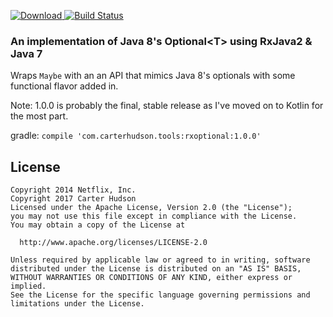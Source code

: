 [ ![Download](https://api.bintray.com/packages/carterhudson/maven/rxoptional/images/download.svg) ](https://bintray.com/carterhudson/maven/rxoptional/_latestVersion)
[![Build Status](https://travis-ci.org/carterhudson/RxOptional.svg?branch=master)](https://travis-ci.org/carterhudson/RxOptional)
### An implementation of Java 8's Optional&lt;T> using RxJava2 & Java 7

Wraps `Maybe` with an an API that mimics Java 8's optionals with some functional flavor added in.

Note: 1.0.0 is probably the final, stable release as I've moved on to Kotlin for the most part.

gradle:
`compile 'com.carterhudson.tools:rxoptional:1.0.0'`

## License
```
Copyright 2014 Netflix, Inc.
Copyright 2017 Carter Hudson
Licensed under the Apache License, Version 2.0 (the "License");
you may not use this file except in compliance with the License.
You may obtain a copy of the License at

  http://www.apache.org/licenses/LICENSE-2.0
  
Unless required by applicable law or agreed to in writing, software
distributed under the License is distributed on an "AS IS" BASIS,
WITHOUT WARRANTIES OR CONDITIONS OF ANY KIND, either express or implied.
See the License for the specific language governing permissions and
limitations under the License.
```
